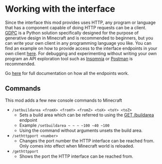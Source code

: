 # Working with the interface

Since the interface this mod provides uses HTTP, any program or language that has a component capable of doing HTTP requests can be a client. [GDPC](https://github.com/avdstaaij/gdpc) is a Python solution specifically designed for the purpose of generative design in Minecraft and is recommended to beginners, but you can write your own client in any programming language you like. You can find an example on how to provide access to the interface endpoints in your own client [here](https://github.com/avdstaaij/gdpc/blob/master/gdpc/direct_interface.py). For debugging and experimenting without writing your own program an API exploration tool such as [Insomnia](https://insomnia.rest/) or [Postman](https://www.postman.com/) is recommended.

Go [here](./Endpoints.md) for full documentation on how all the endpoints work.

## Commands
This mod adds a few new console commands to Minecraft

- `/setbuildarea <fromX> <fromY> <fromZ> <toX> <toY> <toZ>`
  - Sets a build area which can be referred to using the [GET /buildarea](docs/Endpoints.md:788) endpoint
  - Example `/setbuildarea ~ ~ ~ ~100 ~40 ~100`
  - Using the command without arguments unsets the build area.
- `/sethttpport <number>`
  - Changes the port number the HTTP interface can be reached from. Only comes into effect when Minecraft world is reloaded.
- `/gethttpport`
  - Shows the port the HTTP interface can be reached from.
